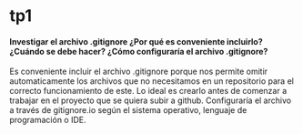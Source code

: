 # tp1

#### Investigar el archivo .gitignore ¿Por qué es conveniente incluirlo? ¿Cuándo se debe hacer? ¿Cómo configuraría el archivo .gitignore?

Es conveniente incluir el archivo .gitignore porque nos permite omitir automaticamente los archivos que no necesitamos en un repositorio para el correcto funcionamiento de este. Lo ideal es crearlo antes de comenzar a trabajar en el proyecto que se quiera subir a github. Configuraría el archivo a través de gitignore.io según el sistema operativo, lenguaje de programación o IDE.
